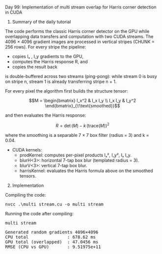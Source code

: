 Day 99: Implementation of multi stream overlap for Harris corner detection in CUDA

1) Summary of the daily tutorial

The code performs the classic Harris corner detector on the GPU while overlapping data transfers and computation with two CUDA streams. The 4096 × 4096 gradient images are processed in vertical stripes (CHUNK = 256 rows). For every stripe the pipeline:

- copies Iₓ , I_y gradients to the GPU,
- computes the Harris response R, and
- copies the result back

is double-buffered across two streams (ping-pong): while stream 0 is busy on stripe n, stream 1 is already transferring stripe n + 1.

For every pixel the algorithm first builds the structure tensor:

```math
M = \begin{bmatrix}
I_x^2 & I_x I_y \\
I_x I_y & I_y^2
\end{bmatrix}_{\!\text{smoothed}}
```

and then evaluates the Harris response:

```math
R = \det(M) - k \, \left(\mathrm{trace}(M)\right)^2
```  

where the smoothing is a separable 7 × 7 box filter (radius = 3) and k = 0.04.

- CUDA kernels:
  - prodKernel: computes per-pixel products Iₓ², I_y², Iₓ I_y.
  - blurH<3>: horizontal 7-tap box blur (templated radius = 3).
  - blurV<3>: vertical 7-tap box blur.
  - harrisKernel: evaluates the Harris formula above on the smoothed tensors.

2) Implementation

Compiling the code:

<pre>nvcc .\multi_stream.cu -o multi_stream</pre>

Running the code after compiling:

<pre>multi_stream</pre>

<pre>Generated random gradients 4096×4096
CPU total               : 678.62 ms
GPU total (overlapped)  : 47.0456 ms
RMSE (CPU vs GPU)       : 9.51975e+11</pre>
